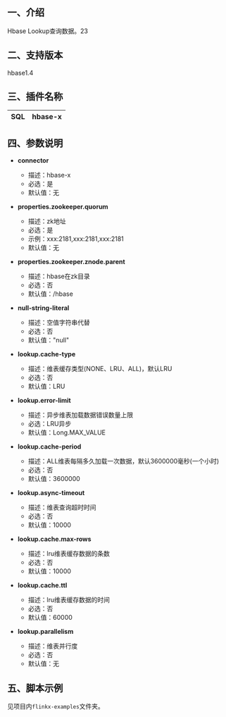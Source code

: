 ## 一、介绍
Hbase Lookup查询数据。23

## 二、支持版本
hbase1.4

## 三、插件名称
| SQL | hbase-x |
| --- |---------|



## 四、参数说明

- **connector**
    - 描述：hbase-x
    - 必选：是
    - 默认值：无
    

- **properties.zookeeper.quorum**
    - 描述：zk地址
    - 必选：是
    - 示例：xxx:2181,xxx:2181,xxx:2181
    - 默认值：无


- **properties.zookeeper.znode.parent**
  - 描述：hbase在zk目录
  - 必选：否
  - 默认值：/hbase

  
- **null-string-literal**
    - 描述：空值字符串代替
    - 必选：否
    - 默认值："null"


- **lookup.cache-type**
    - 描述：维表缓存类型(NONE、LRU、ALL)，默认LRU
    - 必选：否
    - 默认值：LRU



- **lookup.error-limit**
    - 描述：异步维表加载数据错误数量上限
    - 必选：LRU异步
    - 默认值：Long.MAX_VALUE


- **lookup.cache-period**
  - 描述：ALL维表每隔多久加载一次数据，默认3600000毫秒(一个小时)
  - 必选：否
  - 默认值：3600000


- **lookup.async-timeout**
  - 描述：维表查询超时时间
  - 必选：否
  - 默认值：10000


- **lookup.cache.max-rows**
    - 描述：lru维表缓存数据的条数
    - 必选：否
    - 默认值：10000
    

- **lookup.cache.ttl**
    - 描述：lru维表缓存数据的时间
    - 必选：否
    - 默认值：60000


- **lookup.parallelism**
    - 描述：维表并行度
    - 必选：否
    - 默认值：无
## 
## 五、脚本示例
见项目内`flinkx-examples`文件夹。


